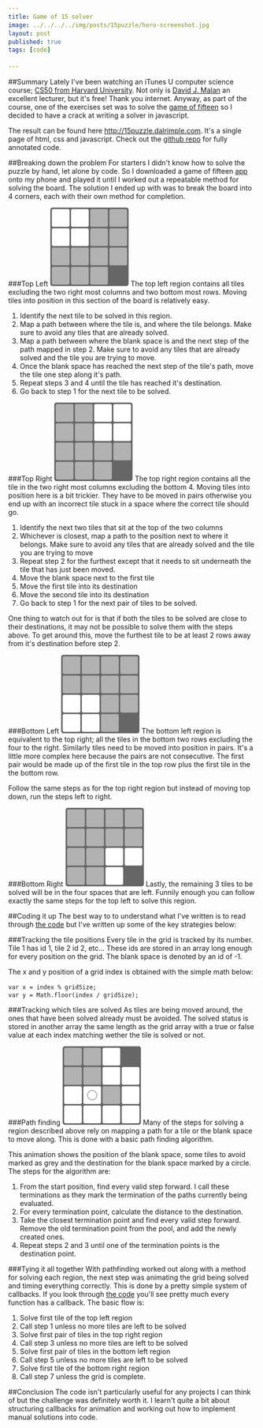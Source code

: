 ```yaml
---
title: Game of 15 solver  
image: ../../../../img/posts/15puzzle/hero-screenshot.jpg  
layout: post  
published: true  
tags: [code]  

---
```


##Summary
Lately I've been watching an iTunes U computer science course; [CS50 from Harvard University][cs50]. Not only is [David J. Malan][david malan] an excellent lecturer, but it's free! Thank you internet. Anyway, as part of the course, one of the exercises set was to solve the [game of fifteen][puzzle15 wikipedia] so I decided to have a crack at writing a solver in javascript.

The result can be found here <http://15puzzle.dalrimple.com>. It's a single page of html, css and javascript. Check out the [github repo][github repo] for fully annotated code.

##Breaking down the problem
For starters I didn't know how to solve the puzzle by hand, let alone by code. So I downloaded a game of fifteen [app][sliderpuzzle app] onto my phone and played it until I worked out a repeatable method for solving the board. The solution I ended up with was to break the board into 4 corners, each with their own method for completion.

###Top Left
![Top Left](../../../../img/posts/15puzzle/section-topleft.gif)
The top left region contains all tiles excluding the two right most columns and two bottom most rows. Moving tiles into position in this section of the board is relatively easy. 

1. Identify the next tile to be solved in this region.
2. Map a path between where the tile is, and where the tile belongs. Make sure to avoid any tiles that are already solved.
3. Map a path between where the blank space is and the next step of the path mapped in step 2. Make sure to avoid any tiles that are already solved and the tile you are trying to move.
4. Once the blank space has reached the next step of the tile's path, move the tile one step along it's path.
5. Repeat steps 3 and 4 until the tile has reached it's destination.
6. Go back to step 1 for the next tile to be solved.

###Top Right
![Top Left](../../../../img/posts/15puzzle/section-topright.gif)
The top right region contains all the tile in the two right most columns excluding the bottom 4. Moving tiles into position here is a bit trickier. They have to be moved in pairs otherwise you end up with an incorrect tile stuck in a space where the correct tile should go.

1. Identify the next two tiles that sit at the top of the two columns
2. Whichever is closest, map a path to the position next to where it belongs. Make sure to avoid any tiles that are already solved and the tile you are trying to move
3. Repeat step 2 for the furthest except that it needs to sit underneath the tile that has just been moved.
4. Move the blank space next to the first tile
5. Move the first tile into its destination
6. Move the second tile into its destination
7. Go back to step 1 for the next pair of tiles to be solved.

One thing to watch out for is that if both the tiles to be solved are close to their destinations, it may not be possible to solve them with the steps above. To get around this, move the furthest tile to be at least 2 rows away from it's destination before step 2.


###Bottom Left
![Top Left](../../../../img/posts/15puzzle/section-bottomleft.gif)
The bottom left region is equivalent to the top right; all the tiles in the bottom two rows excluding the four to the right. Similarly tiles need to be moved into position in pairs. It's a little more complex here because the pairs are not consecutive. The first pair would be made up of the first tile in the top row plus the first tile in the the bottom row.

Follow the same steps as for the top right region but instead of moving top down, run the steps left to right.

###Bottom Right
![Top Left](../../../../img/posts/15puzzle/section-bottomright.gif)
Lastly, the remaining 3 tiles to be solved will be in the four spaces that are left. Funnily enough you can follow exactly the same steps for the top left to solve this region.

##Coding it up
The best way to to understand what I've written is to read through [the code][github repo] but I've written up some of the key strategies below:

###Tracking the tile positions
Every tile in the grid is tracked by its number. Tile 1 has id 1, tile 2 id 2, etc… These ids are stored in an array long enough for every position on the grid. The blank space is denoted by an id of -1.

The x and y position of a grid index is obtained with the simple math below:

	var x = index % gridSize;
	var y = Math.floor(index / gridSize);

###Tracking which tiles are solved
As tiles are being moved around, the ones that have been solved already must be avoided. The solved status is stored in another array the same length as the grid array with a true or false value at each index matching wether the tile is solved or not.

###Path finding
![Top Left](../../../../img/posts/15puzzle/pathfinding.gif)
Many of the steps for solving a region described above rely on mapping a path for a tile or the blank space to move along. This is done with a basic path finding algorithm.

This animation shows the position of the blank space, some tiles to avoid marked as grey and the destination for the blank space marked by a circle. The steps for the algorithm are:

1. From the start position, find every valid step forward. I call these terminations as they mark the termination of the paths currently being evaluated.
2. For every termination point, calculate the distance to the destination.
3. Take the closest termination point and find every valid step forward. Remove the old termination point from the pool, and add the newly created ones.
4. Repeat steps 2 and 3 until one of the termination points is the destination point.

###Tying it all together
With pathfinding worked out along with a method for solving each region, the next step was animating the grid being solved and timing everything correctly. This is done by a pretty simple system of callbacks. If you look through [the code][github repo] you'll see pretty much every function has a callback. The basic flow is:

1. Solve first tile of the top left region
2. Call step 1 unless no more tiles are left to be solved
3. Solve first pair of tiles in the top right region
4. Call step 3 unless no more tiles are left to be solved
5. Solve first pair of tiles in the bottom left region
6. Call step 5 unless no more tiles are left to be solved
7. Solve first tile of the bottom right region
8. Call step 7 unless the grid is complete.

##Conclusion
The code isn't particularly useful for any projects I can think of but the challenge was definitely worth it. I learn't quite a bit about structuring callbacks for animation and working out how to implement manual solutions into code.

<!--Link references-->
[cs50]: http://cs50.tv/2011/fall/ "Harvard CS50"
[david malan]: http://cs.harvard.edu/malan/ "David J. Malan"
[puzzle15 wikipedia]: http://en.wikipedia.org/wiki/15_puzzle "Game of 15 Wikipedia Page"
[sliderpuzzle app]: https://itunes.apple.com/au/app/slide.puzzle/id517511112?mt=8 "Slider Puzzle iPhone app"
[github repo]: https://github.com/dalrimple/15puzzle "15 Puzzle Github repo"
[contact]: /contact "Contact Page"